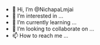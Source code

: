 - 👋 Hi, I’m @NichapaLmjai
- 👀 I’m interested in ...
- 🌱 I’m currently learning ...
- 💞️ I’m looking to collaborate on ...
- 📫 How to reach me ...

<!---
NichapaLmjai/NichapaLmjai is a ✨ special ✨ repository because its `README.md` (this file) appears on your GitHub profile.
You can click the Preview link to take a look at your changes.
--->
